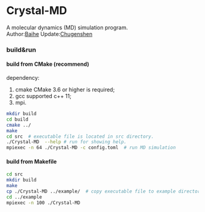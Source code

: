 # Crystal-MD

A molecular dynamics (MD) simulation program.  
Author:[Baihe](mailto:baihe_ustb@163.com)
Update:[Chugenshen](mailto:genshenchu@gmail.com)

### build&run
#### build from CMake (recommend)  
dependency:
1. cmake CMake 3.6 or higher is required;
2. gcc supported c++ 11;
3. mpi.

```sh
mkdir build
cd build
cmake ../
make
cd src  # executable file is located in src directory.
./Crystal-MD  --help # run for showing help.
mpiexec -n 64 ./Crystal-MD -c config.toml  # run MD simulation

```

#### build from Makefile
```sh
cd src
mkdir build
make
cp ./Crystal-MD ../example/  # copy executable file to example directory.
cd ../example
mpiexec -n 100 ./Crystal-MD

```
